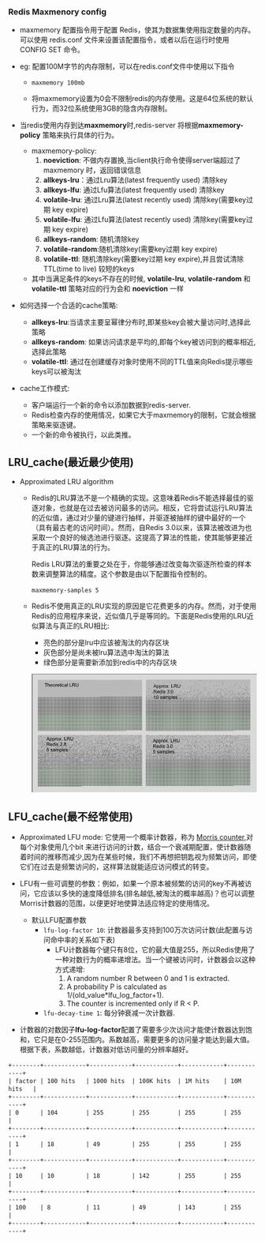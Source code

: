 ### Redis Maxmenory config

+ maxmemory 配置指令用于配置 Redis，使其为数据集使用指定数量的内存。可以使用 redis.conf 文件来设置该配置指令，或者以后在运行时使用 CONFIG SET 命令。

+ eg: 配置100M字节的内存限制，可以在redis.conf文件中使用以下指令

  + `maxmemory 100mb`

  + 将maxmemory设置为0会不限制redis的内存使用。这是64位系统的默认行为，而32位系统使用3GB的隐含内存限制。

+ 当redis使用内存到达**maxmemory**时,redis-server 将根据**maxmemory-policy** 策略来执行具体的行为。

  + maxmemory-policy:
    1. **noeviction**: 不做内存置换,当client执行命令使得server端超过了maxmemory 时，返回错误信息
    2. **allkeys-lru**：通过Lru算法(latest frequently used) 清除key
    3. **allkeys-lfu**: 通过Lfu算法(latest frequently used) 清除key
    4. **volatile-lru**: 通过Lru算法(latest recently used) 清除key(需要key过期 key expire)
    5. **volatile-lfu**: 通过Lfu算法(latest recently used) 清除key(需要key过期 key expire)
    6. **allkeys-random**: 随机清除key
    7. **volatile-random**:随机清除key(需要key过期 key expire)
    8. **volatile-ttl**: 随机清除key(需要key过期 key expire),并且尝试清除TTL(time to live) 较短的keys
  + 其中当满足条件的keys不存在的时候, **volatile-lru**, **volatile-random** 和 **volatile-ttl** 策略对应的行为会和 **noeviction** 一样

+ 如何选择一个合适的cache策略:

  + **allkeys-lru**:当请求主要呈幂律分布时,即某些key会被大量访问时,选择此策略
  + **allkeys-random**: 如果访问请求是平均的,即每个key被访问到的概率相近,选择此策略
  + **volatile-ttl**: 通过在创建缓存对象时使用不同的TTL值来向Redis提示哪些keys可以被淘汰

+ cache工作模式:

  + 客户端运行一个新的命令以添加数据到redis-server.
  + Redis检查内存的使用情况，如果它大于maxmemory的限制，它就会根据策略来驱逐键。
  + 一个新的命令被执行，以此类推。

## LRU_cache(最近最少使用)

+ Approximated LRU algorithm

  + Redis的LRU算法不是一个精确的实现。这意味着Redis不能选择最佳的驱逐对象，也就是在过去被访问最多的访问。相反，它将尝试运行LRU算法的近似值，通过对少量的键进行抽样，并驱逐被抽样的键中最好的一个（具有最古老的访问时间）。然而，自Redis 3.0以来，该算法被改进为也采取一个良好的候选池进行驱逐。这提高了算法的性能，使其能够更接近于真正的LRU算法的行为。

    Redis LRU算法的重要之处在于，你能够通过改变每次驱逐所检查的样本数来调整算法的精度。这个参数是由以下配置指令控制的。

    `maxmemory-samples 5`

  + Redis不使用真正的LRU实现的原因是它花费更多的内存。然而，对于使用Redis的应用程序来说，近似值几乎是等同的。下面是Redis使用的LRU近似算法与真正的LRU相比:

    + 亮色的部分是lru中应该被淘汰的内存区块
    + 灰色部分是尚未被lru算法选中淘汰的算法
    + 绿色部分是需要新添加到redis中的内存区块

    ![image-20210607113302273](image-20210607113302273.png)



## LFU_cache(最不经常使用)

+ Approximated LFU mode: 它使用一个概率计数器，称为 [Morris counter](https://en.wikipedia.org/wiki/Approximate_counting_algorithm),对每个对象使用几个bit 来进行访问的计数，结合一个衰减期配置，使计数器随着时间的推移而减少,因为在某些时候，我们不再想把钥匙视为频繁访问，即使它们在过去是频繁访问的，这样算法就能适应访问模式的转变。
+ LFU有一些可调整的参数：例如，如果一个原本被频繁的访问的key不再被访问，它应该以多快的速度降低排名(排名越低,被淘汰的概率越高)？也可以调整Morris计数器的范围，以便更好地使算法适应特定的使用情况。
  + 默认LFU配置参数
    + `lfu-log-factor 10`: 计数器最多支持到100万次访问计数(此配置与访问命中率的关系如下表) 
      + LFU计数器每个键只有8位，它的最大值是255，所以Redis使用了一种对数行为的概率递增法。当一个键被访问时，计数器会以这种方式递增:
        1. A random number R between 0 and 1 is extracted.
        2. A probability P is calculated as 1/(old_value*lfu_log_factor+1).
        3. The counter is incremented only if R < P.
    + `lfu-decay-time 1`:  每分钟衰减一次计数器.

+ 计数器的对数因子**lfu-log-factor**配置了需要多少次访问才能使计数器达到饱和，它只是在0-255范围内。系数越高，需要更多的访问量才能达到最大值。根据下表，系数越低，计数器对低访问量的分辨率越好。

```
+--------+------------+------------+------------+------------+------------+
| factor | 100 hits   | 1000 hits  | 100K hits  | 1M hits    | 10M hits   |
+--------+------------+------------+------------+------------+------------+
| 0      | 104        | 255        | 255        | 255        | 255        |
+--------+------------+------------+------------+------------+------------+
| 1      | 18         | 49         | 255        | 255        | 255        |
+--------+------------+------------+------------+------------+------------+
| 10     | 10         | 18         | 142        | 255        | 255        |
+--------+------------+------------+------------+------------+------------+
| 100    | 8          | 11         | 49         | 143        | 255        |
+--------+------------+------------+------------+------------+------------+
```